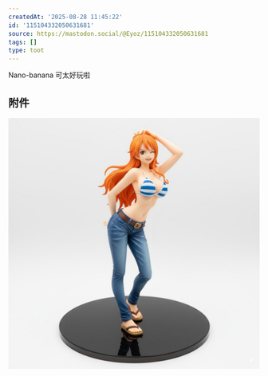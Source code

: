 ```yaml
---
createdAt: '2025-08-28 11:45:22'
id: '115104332050631681'
source: https://mastodon.social/@Eyoz/115104332050631681
tags: []
type: toot
---
```


Nano-banana 可太好玩啦
## 附件
![Image](../media/115104327407759543-b0201ec7cfae5f90.jpg)
